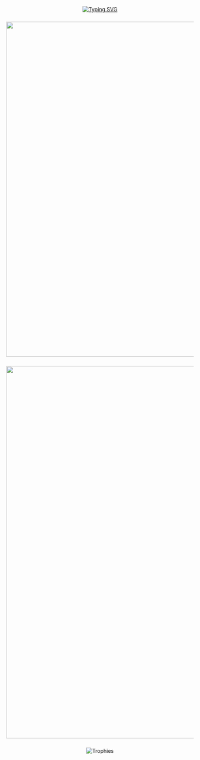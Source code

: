 <div align="center">

  <!-- 标题动画 -->
  <a href="https://github.com/Lingbou">
    <img src="https://readme-typing-svg.herokuapp.com?font=Fira+Code&weight=700&size=28&pause=1000&color=2B6CB0&width=500&lines=Welcome+to+Lingbou's+Home!" alt="Typing SVG">
  </a>


  <!-- 数据卡片组合 -->
  <div style="display: flex; flex-wrap: wrap; justify-content: center; gap: 25px; margin: 25px 0;">
    <img src="https://github-readme-stats.vercel.app/api?username=Lingbou&show_icons=true&theme=radical&custom_title=GitHub%20Stats&icon_color=2B6CB0&text_color=3B82F6&bg_color=0D1117&hide_border=true&line_height=27&count_private=true" width="900">
    <img src="https://github-readme-activity-graph-fjqz177.vercel.app/graph?username=Lingbou&theme=react-dark&hide_border=true&area=true&color=2B6CB0&bg_color=0D1117" width="1000">
  </div>


  <!-- 荣誉 -->
  <div style="margin: 25px 0;">
    <img src="https://github-profile-trophy.vercel.app/?username=Lingbou&theme=discord&no-frame=true&column=7&margin-w=15&bg_color=0D1117&title_color=3B82F6&text_color=E5E7EB" alt="Trophies">
  </div>


  
  <!-- 页脚 说明 -->

</div>
